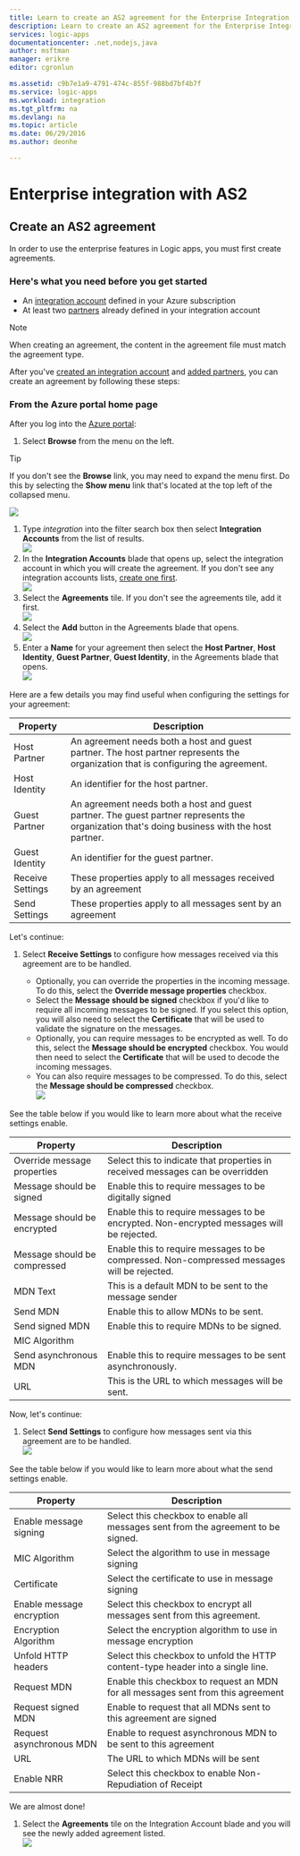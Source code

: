 ```yaml
---
title: Learn to create an AS2 agreement for the Enterprise Integration Pack
description: Learn to create an AS2 agreement for the Enterprise Integration Pack| Microsoft Azure App Service
services: logic-apps
documentationcenter: .net,nodejs,java
author: msftman
manager: erikre
editor: cgronlun

ms.assetid: c9b7e1a9-4791-474c-855f-988bd7bf4b7f
ms.service: logic-apps
ms.workload: integration
ms.tgt_pltfrm: na
ms.devlang: na
ms.topic: article
ms.date: 06/29/2016
ms.author: deonhe

---
```

# Enterprise integration with AS2
## Create an AS2 agreement
In order to use the enterprise features in Logic apps, you must first create agreements. 

### Here's what you need before you get started
* An [integration account](../logic-apps/logic-apps-enterprise-integration-accounts.md) defined in your Azure subscription  
* At least two [partners](logic-apps-enterprise-integration-partners.md) already defined in your integration account  

> [!NOTE]
> When creating an agreement, the content in the agreement file must match the agreement type.    
> 
> 

After you've [created an integration account](../logic-apps/logic-apps-enterprise-integration-accounts.md) and [added partners](logic-apps-enterprise-integration-partners.md), you can create an agreement by following these steps:  

### From the Azure portal home page
After you log into the [Azure portal](http://portal.azure.com "Azure portal"):  

1. Select **Browse** from the menu on the left.  

> [!TIP]
> If you don't see the **Browse** link, you may need to expand the menu first. Do this by selecting the **Show menu** link that's located at the top left of the collapsed menu.  
> 
> 

![](./media/logic-apps-enterprise-integration-overview/overview-1.png)    

1. Type *integration* into the filter search box then select **Integration Accounts** from the list of results.       
   ![](./media/logic-apps-enterprise-integration-overview/overview-2.png)  
2. In the **Integration Accounts** blade that opens up, select the integration account in which you will create the agreement. If you don't see any integration accounts lists, [create one first](../logic-apps/logic-apps-enterprise-integration-accounts.md "All about integration accounts").  
   ![](./media/logic-apps-enterprise-integration-overview/overview-3.png)  
3. Select the **Agreements** tile. If you don't see the agreements tile, add it first.   
   ![](./media/logic-apps-enterprise-integration-agreements/agreement-1.png)   
4. Select the **Add** button in the Agreements blade that opens.  
   ![](./media/logic-apps-enterprise-integration-agreements/agreement-2.png)  
5. Enter a **Name** for your agreement then select the **Host Partner**, **Host Identity**,  **Guest Partner**, **Guest Identity**, in the Agreements blade that opens.  
   ![](./media/logic-apps-enterprise-integration-agreements/agreement-3.png)  

Here are a few details you may find useful when configuring the settings for your agreement: 

| Property | Description |
| --- | --- |
| Host Partner |An agreement needs both a host and guest partner. The host partner represents the organization that is configuring the agreement. |
| Host Identity |An identifier for the host partner. |
| Guest Partner |An agreement needs both a host and guest partner. The guest partner represents the organization that's doing business with the host partner. |
| Guest Identity |An identifier for the guest partner. |
| Receive Settings |These properties apply to all messages received by an agreement |
| Send Settings |These properties apply to all messages sent by an agreement |

Let's continue:  

1. Select **Receive Settings** to configure how messages received via this agreement are to be handled.  
   
   * Optionally, you can override the properties in the incoming message. To do this, select the **Override message properties** checkbox.
   * Select the **Message should be signed** checkbox if you'd like to require all incoming messages to be signed. If you select this option, you will also need to select the **Certificate** that will be used to validate the signature on the messages.
   * Optionally, you can require messages to be encrypted as well. To do this, select the **Message should be encrypted** checkbox. You would then need to select the **Certificate** that will be used to decode the incoming messages.
   * You can also require messages to be compressed. To do this, select the **Message should be compressed** checkbox.  
     ![](./media/logic-apps-enterprise-integration-agreements/agreement-4.png)  

See the table below if you would like to learn more about what the receive settings enable.  

| Property | Description |
| --- | --- |
| Override message properties |Select this to indicate that properties in received messages can be overridden |
| Message should be signed |Enable this to require messages to be digitally signed |
| Message should be encrypted |Enable this to require messages to be encrypted. Non-encrypted messages will be rejected. |
| Message should be compressed |Enable this to require messages to be compressed. Non-compressed messages will be rejected. |
| MDN Text |This is a default MDN to be sent to the message sender |
| Send MDN |Enable this to allow MDNs to be sent. |
| Send signed MDN |Enable this to require MDNs to be signed. |
| MIC Algorithm | |
| Send asynchronous MDN |Enable this to require messages to be sent asynchronously. |
| URL |This is the URL to which messages will be sent. |

Now, let's continue:  

1. Select **Send Settings** to configure how messages sent via this agreement are to be handled.  
   ![](./media/logic-apps-enterprise-integration-agreements/agreement-5.png)  

See the table below if you would like to learn more about what the send settings enable.  

| Property | Description |
| --- | --- |
| Enable message signing |Select this checkbox to enable all messages sent from the agreement to be signed. |
| MIC Algorithm |Select the algorithm to use in message signing |
| Certificate |Select the certificate to use in message signing |
| Enable message encryption |Select this checkbox to encrypt all messages sent from this agreement. |
| Encryption Algorithm |Select the encryption algorithm to use in message encryption |
| Unfold HTTP headers |Select this checkbox to unfold the HTTP content-type header into a single line. |
| Request MDN |Enable this checkbox to request an MDN for all messages sent from this agreement |
| Request signed MDN |Enable to request that all MDNs sent to this agreement are signed |
| Request asynchronous MDN |Enable to request asynchronous MDN to be sent to this agreement |
| URL |The URL to which MDNs will be sent |
| Enable NRR |Select this checkbox to enable Non-Repudiation of Receipt |

We are almost done!  

1. Select the **Agreements** tile on the Integration Account blade and you will see the newly added agreement listed.  
   ![](./media/logic-apps-enterprise-integration-agreements/agreement-6.png)

